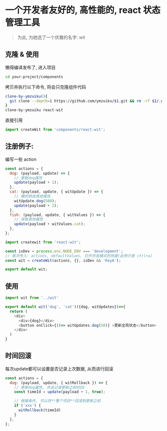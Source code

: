 # 一个开发者友好的, 高性能的, react 状态管理工具

> 为此, 为她选了一个优雅的名字: wit

## 克隆 & 使用

懒得编译发布了, 进入项目

```sh
cd your-project/components
```

拷贝并执行以下命令, 将会只克隆组件代码

```sh
clone-by-ymzuiku(){
  git clone --depth=1 https://github.com/ymzuiku/$1.git && rm -rf $1/.git $1/.gitignore
}
clone-by-ymzuiku react-wit
```

直接引用

```js
import createWit from 'components/react-wit';
```

## 注册例子:

编写一些 action

```js
const actions = {
  dog: (payload, update) => {
    // 更新dog属性
    update(payload + 1);
  },
  cat: (payload, update, { witUpdate }) => {
    // 横向修改其他属性
    witUpdate.dog(500);
    update(payload + 2);
  },
  fish: (payload, update, { witValues }) => {
    // 读取其他属性
    update(payload + witValues.cat);
  },
};
```

```js
import createwit from 'react-wit';

const isDev = process.env.NODE_ENV === 'development';
// 依次传入: actions, defaultValues, 打开开发模式的热键(此例子是 ctrl+a)
const wit = createWit(actions, {}, isDev && 'KeyA');

export default wit;
```

## 使用

```js
import wit from '../wit'

export default wit('dog', 'cat')({dog, witUpdates})=>{
  return (
    <div>
      <div>{dog}</div>
      <button onClick={()=> witUpdates.dog(50)} >更新全局状态</button>
    </div>
  )
}
```

## 时间回滚

每次update都可以设置是否记录上次数据, 从而进行回滚

```js
const actions = {
  dog: (payload, update, { witRollback }) => {
    // 更新dog属性, 并且记录更新之前的ID
    const timeId = update(payload + 1, true);

    // 根据条件, 可以将**整个项目**回滚到更新之前
    if ('xxx') {
      witRollback(timeId)
    }
  },
};
```
